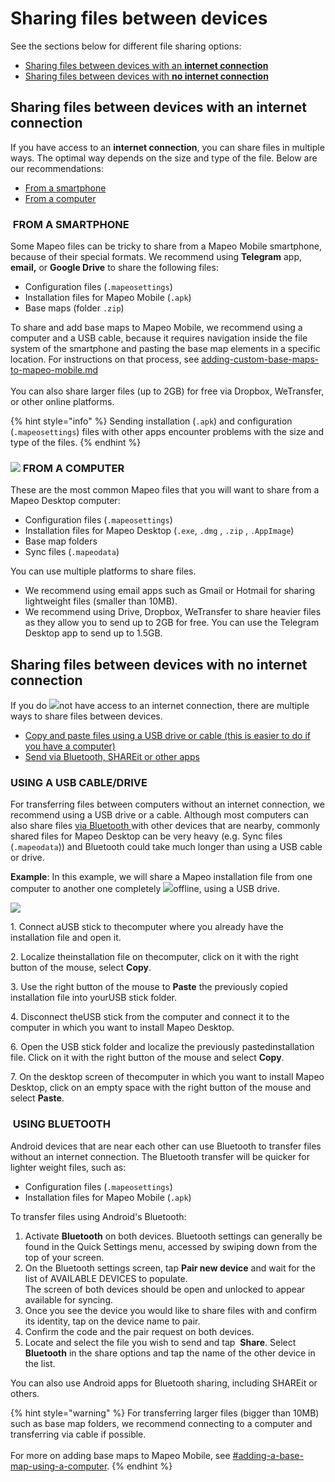 # Sharing files between devices

See the sections below for different file sharing options:

* [Sharing files between devices with an <img src="../../.gitbook/assets/internet-connection-icon.png" alt="" data-size="line">**internet connection**](sharing-files-between-devices.md#sharing-files-between-devices-with-an-internet-connection)
* [Sharing files between devices with <img src="../../.gitbook/assets/no-internet-connection-icon.png" alt="" data-size="line">**no internet connection**](sharing-files-between-devices.md#sharing-files-between-devices-with-no-internet-connection)

## **Sharing files between devices with an internet connection**

If you have access to an <img src="../../.gitbook/assets/internet-connection-icon.png" alt="" data-size="line">**internet connection**, you can share files in multiple ways. The optimal way depends on the size and type of the file. Below are our recommendations:

* [From a smartphone](sharing-files-between-devices.md#from-a-smartphone)
* [From a computer](sharing-files-between-devices.md#from-a-computer)

### <img src="../../.gitbook/assets/Smartphone_icon.png" alt="" data-size="line"> FROM A SMARTPHONE

Some Mapeo files can be tricky to share from a Mapeo Mobile smartphone, because of their special formats. We recommend using <img src="../../.gitbook/assets/Telegram-logo.png" alt="" data-size="line">**Telegram** app, <img src="../../.gitbook/assets/email.png" alt="" data-size="line">**email,** or <img src="../../.gitbook/assets/drive.png" alt="" data-size="line">**Google Drive** to share the following files:

* Configuration files (`.mapeosettings`)
* Installation files for Mapeo Mobile (`.apk`)&#x20;
* Base maps (folder `.zip`)&#x20;

To share and add base maps to Mapeo Mobile, we recommend using a computer and a <img src="../../.gitbook/assets/USB_cable.png" alt="" data-size="line">USB cable, because it requires navigation inside the file system of the smartphone and pasting the base map elements in a specific location. For instructions on that process, see [adding-custom-base-maps-to-mapeo-mobile.md](../mapeo-mobile-installation-setup/adding-custom-base-maps-to-mapeo-mobile.md "mention")\
\
You can also share larger files (up to 2GB) for free via <img src="../../.gitbook/assets/DROPBOX.jpg" alt="" data-size="line">Dropbox, <img src="../../.gitbook/assets/WE_TRANSFER.png" alt="" data-size="line">WeTransfer, or other online platforms.

{% hint style="info" %}
Sending installation (`.apk`) and configuration (`.mapeosettings`) files with other apps encounter problems with the size and type of the files.
{% endhint %}

### ![](../../.gitbook/assets/laptop-icon.png) FROM A COMPUTER

These are the most common Mapeo files that you will want to share from a Mapeo Desktop computer:

* Configuration files (`.mapeosettings`)&#x20;
* Installation files for Mapeo Desktop (`.exe`, `.dmg` , `.zip` , `.AppImage`)&#x20;
* Base map folders&#x20;
* Sync files (`.mapeodata`)&#x20;

You can use multiple platforms to share files.&#x20;

* We recommend using email apps such as <img src="../../.gitbook/assets/Gmail-logo.png" alt="" data-size="line">Gmail or <img src="../../.gitbook/assets/HOTMAIL_icon.jpg" alt="" data-size="line">Hotmail for sharing lightweight files (smaller than 10MB).&#x20;
* We recommend using <img src="../../.gitbook/assets/drive.png" alt="" data-size="line">Drive, <img src="../../.gitbook/assets/DROPBOX.jpg" alt="" data-size="line">Dropbox, <img src="../../.gitbook/assets/WE_TRANSFER.png" alt="" data-size="line">WeTransfer to share heavier files as they allow you to send up to 2GB for free. You can use the <img src="../../.gitbook/assets/Telegram-logo.png" alt="" data-size="line">Telegram Desktop app to send up to 1.5GB.

## **Sharing files between devices with no internet connection**

If you do ![](../../.gitbook/assets/no-internet-connection-icon.png)not have access to an internet connection, there are multiple ways to share files between devices.

* [Copy and paste files using a <img src="../../.gitbook/assets/USB_stick_memory.png" alt="" data-size="line">USB drive or <img src="../../.gitbook/assets/USB_cable.png" alt="" data-size="line">cable (this is easier to do if you have a computer)](sharing-files-between-devices.md#using-a-usb-cable-drive)
* [Send via <img src="../../.gitbook/assets/bluetooth.jpg" alt="" data-size="line">Bluetooth, <img src="../../.gitbook/assets/shareit (1) (1) (1).jpg" alt="" data-size="line">SHAREit or other apps](sharing-files-between-devices.md#using-bluetooth)

### <img src="../../.gitbook/assets/USB_cable.png" alt="" data-size="line"><img src="../../.gitbook/assets/USB_stick_memory.png" alt="" data-size="line">USING A USB CABLE/DRIVE

For transferring files between computers without an internet connection, we recommend using a <img src="../../.gitbook/assets/USB_stick_memory.png" alt="" data-size="line">USB drive or a <img src="../../.gitbook/assets/USB_cable.png" alt="" data-size="line">cable. Although most computers can also share files [via Bluetooth ](sharing-files-between-devices.md#using-bluetooth)with other devices that are nearby, commonly shared files for Mapeo Desktop can be very heavy (e.g. Sync files (`.mapeodata`)) and Bluetooth could take much longer than using a USB cable or drive.

**Example**: In this example, we will share a Mapeo installation file from one computer to another one completely ![](../../.gitbook/assets/no-internet-connection-icon.png)offline, using a <img src="../../.gitbook/assets/USB_stick_memory.png" alt="" data-size="line">USB drive.

![](https://files.gitbook.com/v0/b/gitbook-x-prod.appspot.com/o/spaces%2F-MYBEBKX0wx5\_bwmCf0q-887967055%2Fuploads%2FdsrQCyMk457U432NNS3o%2Fimage.png?alt=media\&token=4736876b-bd19-4d58-a049-ffd4bcb385ae)

1\. Connect a ​<img src="https://files.gitbook.com/v0/b/gitbook-x-prod.appspot.com/o/spaces%2F-MYBEBKX0wx5_bwmCf0q-887967055%2Fuploads%2FHqBKmcRbFkmWEbwH64md%2Fimage.png?alt=media&#x26;token=253323a4-7697-4e9c-a5ac-8b62ebc7bc4d" alt="" data-size="line">USB stick to the ​<img src="https://files.gitbook.com/v0/b/gitbook-x-prod.appspot.com/o/spaces%2F-MYBEBKX0wx5_bwmCf0q-887967055%2Fuploads%2F7NkfOdadFjuNRzbI4imN%2Flaptop-icon.png?alt=media&#x26;token=d3ccde3e-3202-4dd8-82e5-107b9dbe50ce" alt="" data-size="line">computer where you already have the installation file and open it.

2\. Localize the ​<img src="https://files.gitbook.com/v0/b/gitbook-x-prod.appspot.com/o/spaces%2F-MYBEBKX0wx5_bwmCf0q-887967055%2Fuploads%2FHdYCmw7Rxrh6OxXQGG71%2Fimage.png?alt=media&#x26;token=1eca5b38-c0ab-409a-b2dd-69a50635e854" alt="" data-size="line">installation file on the ​<img src="https://files.gitbook.com/v0/b/gitbook-x-prod.appspot.com/o/spaces%2F-MYBEBKX0wx5_bwmCf0q-887967055%2Fuploads%2F7NkfOdadFjuNRzbI4imN%2Flaptop-icon.png?alt=media&#x26;token=d3ccde3e-3202-4dd8-82e5-107b9dbe50ce" alt="" data-size="line">computer, click on it with the right button of the mouse, select **Copy**.

3\. Use the right button of the mouse to **Paste** the previously copied installation file into your ​<img src="https://files.gitbook.com/v0/b/gitbook-x-prod.appspot.com/o/spaces%2F-MYBEBKX0wx5_bwmCf0q-887967055%2Fuploads%2FHqBKmcRbFkmWEbwH64md%2Fimage.png?alt=media&#x26;token=253323a4-7697-4e9c-a5ac-8b62ebc7bc4d" alt="" data-size="line">USB stick folder.

4\. Disconnect the ​<img src="https://files.gitbook.com/v0/b/gitbook-x-prod.appspot.com/o/spaces%2F-MYBEBKX0wx5_bwmCf0q-887967055%2Fuploads%2FHqBKmcRbFkmWEbwH64md%2Fimage.png?alt=media&#x26;token=253323a4-7697-4e9c-a5ac-8b62ebc7bc4d" alt="" data-size="line">USB stick from ​the <img src="https://files.gitbook.com/v0/b/gitbook-x-prod.appspot.com/o/spaces%2F-MYBEBKX0wx5_bwmCf0q-887967055%2Fuploads%2F7NkfOdadFjuNRzbI4imN%2Flaptop-icon.png?alt=media&#x26;token=d3ccde3e-3202-4dd8-82e5-107b9dbe50ce" alt="" data-size="line">computer and connect it to the ​<img src="https://files.gitbook.com/v0/b/gitbook-x-prod.appspot.com/o/spaces%2F-MYBEBKX0wx5_bwmCf0q-887967055%2Fuploads%2FI5Q259BlYwCenpqfeomu%2Flaptop-blue-icon.png?alt=media&#x26;token=ddecd9d0-7f49-4e80-8c04-0ccedcd22cc8" alt="" data-size="line">computer in which you want to install Mapeo Desktop.

6\. Open the USB stick folder and localize the previously pasted ​<img src="https://files.gitbook.com/v0/b/gitbook-x-prod.appspot.com/o/spaces%2F-MYBEBKX0wx5_bwmCf0q-887967055%2Fuploads%2FHdYCmw7Rxrh6OxXQGG71%2Fimage.png?alt=media&#x26;token=1eca5b38-c0ab-409a-b2dd-69a50635e854" alt="" data-size="line">installation file. Click on it with the right button of the mouse and select **Copy**.

7\. On the desktop screen of the ​<img src="https://files.gitbook.com/v0/b/gitbook-x-prod.appspot.com/o/spaces%2F-MYBEBKX0wx5_bwmCf0q-887967055%2Fuploads%2FI5Q259BlYwCenpqfeomu%2Flaptop-blue-icon.png?alt=media&#x26;token=ddecd9d0-7f49-4e80-8c04-0ccedcd22cc8" alt="" data-size="line">computer in which you want to install Mapeo Desktop, click on an empty space with the right button of the mouse and select **Paste**.



### <img src="../../.gitbook/assets/bluetooth.jpg" alt="" data-size="line"> USING BLUETOOTH

Android devices that are near each other can use <img src="../../.gitbook/assets/bluetooth.jpg" alt="" data-size="line">Bluetooth to transfer files without an internet connection. The Bluetooth transfer will be quicker for lighter weight files, such as:

* Configuration files (`.mapeosettings`)
* Installation files for Mapeo Mobile (`.apk`)

To transfer files using Android's Bluetooth:

1. Activate <img src="../../.gitbook/assets/bluetooth.jpg" alt="" data-size="line">**Bluetooth** on both devices. Bluetooth settings can generally be found in the Quick Settings menu, accessed by swiping down from the top of your screen.
2. On the Bluetooth settings screen, tap **Pair new device** and wait for the list of AVAILABLE DEVICES to populate.\
   The screen of both devices should be open and unlocked to appear available for syncing.
3. Once you see the device you would like to share files with and confirm its identity, tap on the device name to pair.
4. Confirm the code and the pair request on both devices.
5. Locate and select the file you wish to send and tap <img src="../../.gitbook/assets/app_icons_share_35px.png" alt="" data-size="line"> **Share**. Select **Bluetooth** in the share options and tap the name of the other device in the list.

You can also use Android apps for Bluetooth sharing, including <img src="../../.gitbook/assets/shareit (1) (1) (1).jpg" alt="" data-size="line">SHAREit or others.

{% hint style="warning" %}
For transferring larger files (bigger than 10MB) such as base map folders, we recommend connecting to a computer and transferring via <img src="../../.gitbook/assets/USB_cable.png" alt="" data-size="line">cable if possible.\
\
For more on adding base maps to Mapeo Mobile, see [#adding-a-base-map-using-a-computer](../mapeo-mobile-installation-setup/adding-custom-base-maps-to-mapeo-mobile.md#adding-a-base-map-using-a-computer "mention").
{% endhint %}

